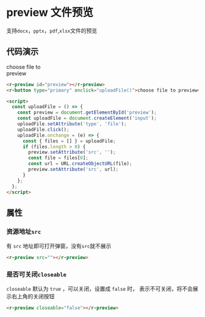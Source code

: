 # preview 文件预览

支持`docx`，`pptx`，`pdf`,`xlsx`文件的预览

## 代码演示

<div style="width: 100px; margin-top:10px">
    <r-preview id="fhdjskafk"></r-preview>
    <r-button type="primary" onclick="uploadFile('fhdjskafk')">choose file to preview</r-button>
</div>

```html
<r-preview id="preview"></r-preview>
<r-button type="primary" onclick="uploadFile()">choose file to preview</r-button>

<script>
  const uploadFile = () => {
    const preview = document.getElementById('preview');
    const uploadFile = document.createElement('input');
    uploadFile.setAttribute('type', 'file');
    uploadFile.click();
    uploadFile.onchange = (e) => {
      const { files = [] } = uploadFile;
      if (files.length > 0) {
        preview.setAttribute('src', '');
        const file = files[0];
        const url = URL.createObjectURL(file);
        preview.setAttribute('src', url);
      }
    };
  };
</script>
```

## 属性

### 资源地址`src`

有 `src` 地址即可打开弹窗，没有`src`就不展示

```html
<r-preview src=""></r-preview>
```

### 是否可关闭`closeable`

`closeable` 默认为 `true` ，可以关闭，设置成 `false` 时， 表示不可关闭，将不会展示右上角的关闭按钮

```html
<r-preview closeable="false"></r-preview>
```
